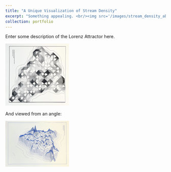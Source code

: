 ```yaml
---
title: "A Unique Visualization of Stream Density"
excerpt: "Something appealing. <br/><img src='/images/stream_density_above.jpg' width = 100>"
collection: portfolio
---
```


Enter some description of the Lorenz Attractor here.

<img src='/images/stream_density_above.jpg' width = 200>

And viewed from an angle:

<img src='/images/stream_density.jpg' width = 200>
